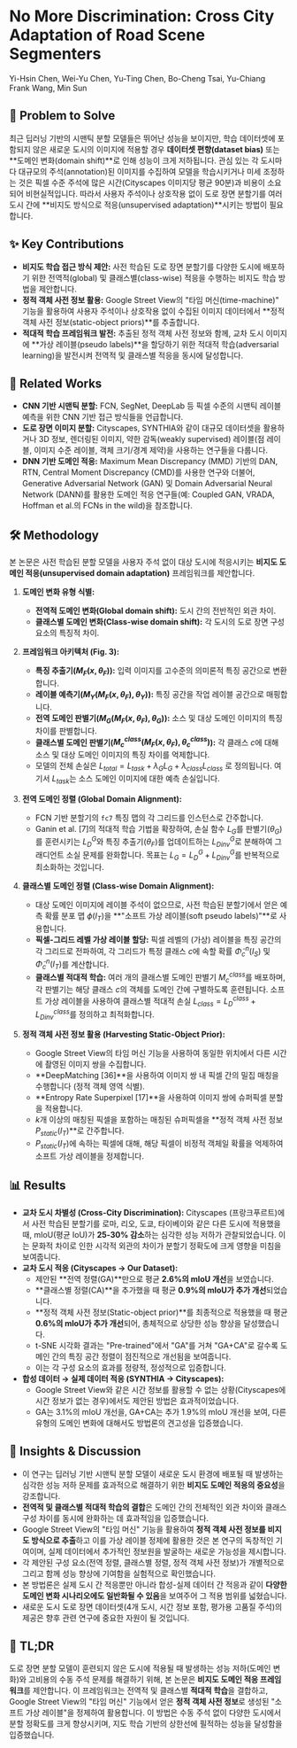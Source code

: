 # No More Discrimination: Cross City Adaptation of Road Scene Segmenters
Yi-Hsin Chen, Wei-Yu Chen, Yu-Ting Chen, Bo-Cheng Tsai, Yu-Chiang Frank Wang, Min Sun

## 🧩 Problem to Solve
최근 딥러닝 기반의 시맨틱 분할 모델들은 뛰어난 성능을 보이지만, 학습 데이터셋에 포함되지 않은 새로운 도시의 이미지에 적용할 경우 **데이터셋 편향(dataset bias)** 또는 **도메인 변화(domain shift)**로 인해 성능이 크게 저하됩니다. 관심 있는 각 도시마다 대규모의 주석(annotation)된 이미지를 수집하여 모델을 학습시키거나 미세 조정하는 것은 픽셀 수준 주석에 많은 시간(Cityscapes 이미지당 평균 90분)과 비용이 소요되어 비현실적입니다. 따라서 사용자 주석이나 상호작용 없이 도로 장면 분할기를 여러 도시 간에 **비지도 방식으로 적응(unsupervised adaptation)**시키는 방법이 필요합니다.

## ✨ Key Contributions
*   **비지도 학습 접근 방식 제안:** 사전 학습된 도로 장면 분할기를 다양한 도시에 배포하기 위한 전역적(global) 및 클래스별(class-wise) 적응을 수행하는 비지도 학습 방법을 제안합니다.
*   **정적 객체 사전 정보 활용:** Google Street View의 "타임 머신(time-machine)" 기능을 활용하여 사용자 주석이나 상호작용 없이 수집된 이미지 데이터에서 **정적 객체 사전 정보(static-object priors)**를 추출합니다.
*   **적대적 학습 프레임워크 발전:** 추출된 정적 객체 사전 정보와 함께, 교차 도시 이미지에 **가상 레이블(pseudo labels)**을 할당하기 위한 적대적 학습(adversarial learning)을 발전시켜 전역적 및 클래스별 적응을 동시에 달성합니다.

## 📎 Related Works
*   **CNN 기반 시맨틱 분할:** FCN, SegNet, DeepLab 등 픽셀 수준의 시맨틱 레이블 예측을 위한 CNN 기반 접근 방식들을 언급합니다.
*   **도로 장면 이미지 분할:** Cityscapes, SYNTHIA와 같이 대규모 데이터셋을 활용하거나 3D 정보, 렌더링된 이미지, 약한 감독(weakly supervised) 레이블(점 레이블, 이미지 수준 레이블, 객체 크기/경계 제약)을 사용하는 연구들을 다룹니다.
*   **DNN 기반 도메인 적응:** Maximum Mean Discrepancy (MMD) 기반의 DAN, RTN, Central Moment Discrepancy (CMD)를 사용한 연구와 더불어, Generative Adversarial Network (GAN) 및 Domain Adversarial Neural Network (DANN)를 활용한 도메인 적응 연구들(예: Coupled GAN, VRADA, Hoffman et al.의 FCNs in the wild)을 참조합니다.

## 🛠️ Methodology
본 논문은 사전 학습된 분할 모델을 사용자 주석 없이 대상 도시에 적응시키는 **비지도 도메인 적응(unsupervised domain adaptation)** 프레임워크를 제안합니다.

1.  **도메인 변화 유형 식별:**
    *   **전역적 도메인 변화(Global domain shift):** 도시 간의 전반적인 외관 차이.
    *   **클래스별 도메인 변화(Class-wise domain shift):** 각 도시의 도로 장면 구성 요소의 특징적 차이.

2.  **프레임워크 아키텍처 (Fig. 3):**
    *   **특징 추출기($M_F(x, \theta_F)$):** 입력 이미지를 고수준의 의미론적 특징 공간으로 변환합니다.
    *   **레이블 예측기($M_Y(M_F(x, \theta_F), \theta_Y)$):** 특징 공간을 작업 레이블 공간으로 매핑합니다.
    *   **전역 도메인 판별기($M_G(M_F(x, \theta_F), \theta_G)$):** 소스 및 대상 도메인 이미지의 특징 차이를 판별합니다.
    *   **클래스별 도메인 판별기($M_c^{class}(M_F(x, \theta_F), \theta_c^{class})$):** 각 클래스 $c$에 대해 소스 및 대상 도메인 이미지의 특징 차이를 억제합니다.
    *   모델의 전체 손실은 $L_{total} = L_{task} + \lambda_G L_G + \lambda_{class} L_{class}$ 로 정의됩니다. 여기서 $L_{task}$는 소스 도메인 이미지에 대한 예측 손실입니다.

3.  **전역 도메인 정렬 (Global Domain Alignment):**
    *   FCN 기반 분할기의 `fc7` 특징 맵의 각 그리드를 인스턴스로 간주합니다.
    *   Ganin et al. [7]의 적대적 학습 기법을 확장하여, 손실 함수 $L_G$를 판별기($\theta_G$)를 훈련시키는 $L_D^G$와 특징 추출기($\theta_F$)를 업데이트하는 $L_{Dinv}^G$로 분해하여 그래디언트 소실 문제를 완화합니다. 목표는 $L_G = L_D^G + L_{Dinv}^G$를 반복적으로 최소화하는 것입니다.

4.  **클래스별 도메인 정렬 (Class-wise Domain Alignment):**
    *   대상 도메인 이미지에 레이블 주석이 없으므로, 사전 학습된 분할기에서 얻은 예측 확률 분포 맵 $\phi(I_T)$을 **"소프트 가상 레이블(soft pseudo labels)"**로 사용합니다.
    *   **픽셀-그리드 레벨 가상 레이블 할당:** 픽셀 레벨의 (가상) 레이블을 특징 공간의 각 그리드로 전파하여, 각 그리드가 특정 클래스 $c$에 속할 확률 $\tilde{\Phi}_c^n(I_S)$ 및 $\tilde{\Phi}_c^n(I_T)$를 계산합니다.
    *   **클래스별 적대적 학습:** 여러 개의 클래스별 도메인 판별기 $M_c^{class}$를 배포하며, 각 판별기는 해당 클래스 $c$의 객체를 도메인 간에 구별하도록 훈련됩니다. 소프트 가상 레이블을 사용하여 클래스별 적대적 손실 $L_{class} = L_D^{class} + L_{Dinv}^{class}$를 정의하고 최적화합니다.

5.  **정적 객체 사전 정보 활용 (Harvesting Static-Object Prior):**
    *   Google Street View의 타임 머신 기능을 사용하여 동일한 위치에서 다른 시간에 촬영된 이미지 쌍을 수집합니다.
    *   **DeepMatching [36]**을 사용하여 이미지 쌍 내 픽셀 간의 밀집 매칭을 수행합니다 (정적 객체 영역 식별).
    *   **Entropy Rate Superpixel [17]**을 사용하여 이미지 쌍에 슈퍼픽셀 분할을 적용합니다.
    *   $k$개 이상의 매칭된 픽셀을 포함하는 매칭된 슈퍼픽셀을 **정적 객체 사전 정보 $P_{static}(I_T)$**로 간주합니다.
    *   $P_{static}(I_T)$에 속하는 픽셀에 대해, 해당 픽셀이 비정적 객체일 확률을 억제하여 소프트 가상 레이블을 정제합니다.

## 📊 Results
*   **교차 도시 차별성 (Cross-City Discrimination):** Cityscapes (프랑크푸르트)에서 사전 학습된 분할기를 로마, 리오, 도쿄, 타이베이와 같은 다른 도시에 적용했을 때, mIoU(평균 IoU)가 **25-30% 감소**하는 심각한 성능 저하가 관찰되었습니다. 이는 문화적 차이로 인한 시각적 외관의 차이가 분할기 정확도에 크게 영향을 미침을 보여줍니다.
*   **교차 도시 적응 (Cityscapes → Our Dataset):**
    *   제안된 **전역 정렬(GA)**만으로 평균 **2.6%의 mIoU 개선**을 보였습니다.
    *   **클래스별 정렬(CA)**을 추가했을 때 평균 **0.9%의 mIoU가 추가 개선**되었습니다.
    *   **정적 객체 사전 정보(Static-object prior)**를 최종적으로 적용했을 때 평균 **0.6%의 mIoU가 추가 개선**되어, 총체적으로 상당한 성능 향상을 달성했습니다.
    *   t-SNE 시각화 결과는 "Pre-trained"에서 "GA"를 거쳐 "GA+CA"로 갈수록 도메인 간의 특징 공간 정렬이 점진적으로 개선됨을 보여줍니다.
    *   이는 각 구성 요소의 효과를 정량적, 정성적으로 입증합니다.
*   **합성 데이터 → 실제 데이터 적응 (SYNTHIA → Cityscapes):**
    *   Google Street View와 같은 시간 정보를 활용할 수 없는 상황(Cityscapes에 시간 정보가 없는 경우)에서도 제안된 방법은 효과적이었습니다.
    *   GA는 3.1%의 mIoU 개선을, GA+CA는 추가 1.9%의 mIoU 개선을 보여, 다른 유형의 도메인 변화에 대해서도 방법론의 견고성을 입증했습니다.

## 🧠 Insights & Discussion
*   이 연구는 딥러닝 기반 시맨틱 분할 모델이 새로운 도시 환경에 배포될 때 발생하는 심각한 성능 저하 문제를 효과적으로 해결하기 위한 **비지도 도메인 적응의 중요성**을 강조합니다.
*   **전역적 및 클래스별 적대적 학습의 결합**은 도메인 간의 전체적인 외관 차이와 클래스 구성 차이를 동시에 완화하는 데 효과적임을 입증했습니다.
*   Google Street View의 "타임 머신" 기능을 활용하여 **정적 객체 사전 정보를 비지도 방식으로 추출**하고 이를 가상 레이블 정제에 활용한 것은 본 연구의 독창적인 기여이며, 실제 데이터에서 추가적인 정보원을 발굴하는 새로운 가능성을 제시합니다.
*   각 제안된 구성 요소(전역 정렬, 클래스별 정렬, 정적 객체 사전 정보)가 개별적으로 그리고 함께 성능 향상에 기여함을 실험적으로 확인했습니다.
*   본 방법론은 실제 도시 간 적응뿐만 아니라 합성-실제 데이터 간 적응과 같이 **다양한 도메인 변화 시나리오에도 일반화될 수 있음**을 보여주어 그 적용 범위를 넓혔습니다.
*   새로운 도시 도로 장면 데이터셋(4개 도시, 시간 정보 포함, 평가용 고품질 주석)의 제공은 향후 관련 연구에 중요한 자원이 될 것입니다.

## 📌 TL;DR
도로 장면 분할 모델이 훈련되지 않은 도시에 적용될 때 발생하는 성능 저하(도메인 변화)와 고비용의 수동 주석 문제를 해결하기 위해, 본 논문은 **비지도 도메인 적응 프레임워크**를 제안합니다. 이 프레임워크는 전역적 및 클래스별 **적대적 학습**을 결합하고, Google Street View의 "타임 머신" 기능에서 얻은 **정적 객체 사전 정보**로 생성된 "소프트 가상 레이블"을 정제하여 활용합니다. 이 방법은 수동 주석 없이 다양한 도시에서 분할 정확도를 크게 향상시키며, 지도 학습 기반의 상한선에 필적하는 성능을 달성함을 입증했습니다.